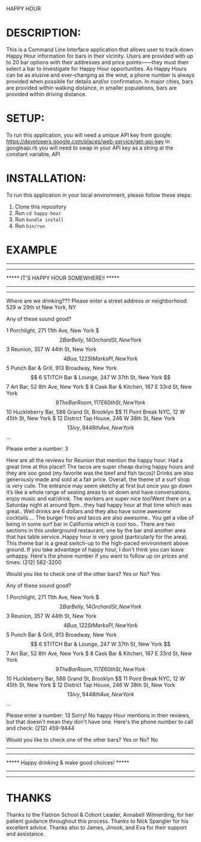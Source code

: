 HAPPY HOUR

# DESCRIPTION:
This is a Command Line Interface application that allows user to track down Happy Hour information for bars in their vicinity.
Users are provided with up to 20 bar options with their addresses and price points——they must then select a bar to investigate for Happy Hour opportunities.
As Happy Hours can be as elusive and ever-changing as the wind, a phone number is always provided when possible for details and/or confirmation.
In major cities, bars are provided within walking distance, in smaller populations, bars are provided within driving distance. 

# SETUP:

To run this application, you will need a unique API key from google: https://developers.google.com/places/web-service/get-api-key
In googleapi.rb you will need to swap in your API key as a string at the constant variable, API

# INSTALLATION:

To run this application in your local environment, please follow these steps:

1. Clone this repository
2. Run `cd happy-hour`
3. Run `bundle install`
4. Run `bin/run`


# EXAMPLE

***********************************************
*****                                     *****
*****      IT'S HAPPY HOUR SOMEWHERE!!    *****
*****                                     *****
***********************************************

Where are we drinking???
Please enter a street address or neighborhood:
529 w 29th st New York, NY

Any of these sound good?

1 Porchlight, 271 11th Ave, New York $$$
2 Bar Belly, 14 Orchard St, New York $$
3 Reunion, 357 W 44th St, New York $$
4 Bua, 122 St Marks Pl, New York $$
5 Punch Bar & Grill, 913 Broadway, New York $$
6 STITCH Bar & Lounge, 247 W 37th St, New York $$
7 Art Bar, 52 8th Ave, New York $
8 Cask Bar & Kitchen, 167 E 33rd St, New York $$
9 The Bar Room, 117 E 60th St, New York $$
10 Huckleberry Bar, 588 Grand St, Brooklyn $$
11 Point Break NYC, 12 W 45th St, New York $
12 District Tap House, 246 W 38th St, New York $$
13 Ivy, 944 8th Ave, New York $$
...

Please enter a number:
3

Here are all the reviews for Reunion that mention the happy hour: 
Had a great time at this place!! The tacos are super cheap during happy hours and they are soo good (my favorite was the beef and fish tacos)! Drinks are also generously made and sold at a fair price. Overall, the theme of a surf shop is very cute. The entrance may seem sketchy at first but once you go down it’s like a whole range of seating areas to sit down and have conversations, enjoy music and eat/drink. The workers are super nice too!Went there on a Saturday night at around 9pm...they had happy hour at that time which was great.. Well drinks are 6 dollars and they also have some awesome cocktails.... The burger fries and tacos are also awesome.. You get a vibe of being in some surf bar in California which is cool too.. There are two sections in this underground restaurant, one by the bar and another area that has table service..Happy hour is very good (particularly for the area). This theme bar is a great switch-up to the high-paced environment above ground. If you take advantage of happy hour, I don't think you can leave unhappy.
Here's the phone number if you want to follow up on prices and times: (212) 582-3200

Would you like to check one of the other bars? Yes or No?
Yes

Any of these sound good?

1 Porchlight, 271 11th Ave, New York $$$
2 Bar Belly, 14 Orchard St, New York $$
3 Reunion, 357 W 44th St, New York $$
4 Bua, 122 St Marks Pl, New York $$
5 Punch Bar & Grill, 913 Broadway, New York $$
6 STITCH Bar & Lounge, 247 W 37th St, New York $$
7 Art Bar, 52 8th Ave, New York $
8 Cask Bar & Kitchen, 167 E 33rd St, New York $$
9 The Bar Room, 117 E 60th St, New York $$
10 Huckleberry Bar, 588 Grand St, Brooklyn $$
11 Point Break NYC, 12 W 45th St, New York $
12 District Tap House, 246 W 38th St, New York $$
13 Ivy, 944 8th Ave, New York $$
...

Please enter a number:
13
Sorry! No happy Hour mentions in their reviews, but that doesn't mean they don't have one.
Here's the phone number to call and check: (212) 459-9444

Would you like to check one of the other bars? Yes or No?
No
***********************************************
*****                                     *****
***** Happy drinking & make good choices! *****
*****                                     *****
***********************************************


# THANKS

Thanks to the Flatiron School & Cohort Leader, Annabell Wilmerding, for her patient guidance throughout this process. 
Thanks to Nick Spangler for his excellent advice.
Thanks also to James, Jinook, and Eva for their support and assistance. 
